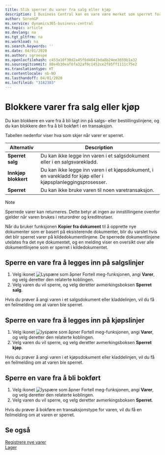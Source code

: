 ```yaml
---
title: Slik sperrer du varer fra salg eller kjøp
description: I Business Central kan en vare være merket som sperret for salg, sperret for kjøp eller sperret for alt.
author: SorenGP
ms.service: dynamics365-business-central
ms.topic: article
ms.devlang: na
ms.tgt_pltfrm: na
ms.workload: na
ms.search.keywords: ''
ms.date: 04/01/2020
ms.author: sgroespe
ms.openlocfilehash: c453a10f30d2a45f6d4641bda8b24ee3659b1a32
ms.sourcegitcommit: 88e4b30eaf6fa32af0c1452ce2f85ff1111c75e2
ms.translationtype: HT
ms.contentlocale: nb-NO
ms.lasthandoff: 04/01/2020
ms.locfileid: "3182303"
---
```

# <a name="block-items-from-sales-or-purchasing"></a>Blokkere varer fra salg eller kjøp
Du kan blokkere en vare fra å bli lagt inn på salgs- eller bestillingslinjene, og du kan blokkere den fra å bli bokført i en transaksjon.  

Tabellen nedenfor viser hva som skjer når varer er sperret.  

|Alternativ|Description|  
|--------------------|------------|  
|**Sperret salg**|Du kan ikke legge inn varen i et salgsdokument eller i en salgsvarekladd.|  
|**Innkjøp blokkert**|Du kan ikke legge inn varen i et kjøpsdokument, i en varekladd for kjøp eller i kjøpsplanleggingsprosesser.|  
|**Sperret**|Du kan ikke bruke varen til noen varetransaksjon.|  

> [!NOTE]
> Sperrede varer kan returneres. Dette betyr at ingen av innstillingene ovenfor gjelder når varen brukes i returordrer og kreditnotaer.

Når du bruker funksjonen **Kopier fra dokument** til å opprette nye dokumenter som er basert på eksisterende dokumenter, blir du varslet hvis det blir sperret varer på kildedokumentlinjene. De sperrede dokumentlinjene utelates fra det nye dokumentet, og en melding viser en oversikt over alle dokumentlinjene som er sperret i kildedokumentet.

## <a name="to-block-an-item-from-being-entered-on-sales-lines"></a>Sperre en vare fra å legges inn på salgslinjer  

1.  Velg ikonet ![Lyspære som åpner Fortell meg-funksjonen](media/ui-search/search_small.png "Fortell hva du vil gjøre"), angi **Varer**, og velg deretter den relaterte koblingen.  
2.  Velg varen du vil sperre, og velg deretter avmerkingsboksen **Sperret salg**.  

Hvis du prøver å angi varen i et salgsdokument eller kladdelinjen, vil du få en feilmelding om at varen ble sperret.

## <a name="to-block-an-item-from-being-entered-on-purchase-lines"></a>Sperre en vare fra å legges inn på kjøpslinjer  

1.  Velg ikonet ![lyspære som åpner Fortell meg-funksjonen](media/ui-search/search_small.png "Fortell hva du vil gjøre"), angi **Varer**, og velg deretter den relaterte koblingen.  
2.  Velg varen du vil sperre, og velg deretter avmerkingsboksen **Sperret kjøp**.  

Hvis du prøver å angi varen i et kjøpsdokument eller kladdelinjen, vil du få en feilmelding om at varen ble sperret.

## <a name="to-block-an-item-from-being-posted"></a>Sperre en vare fra å bli bokført
1. Velg ikonet ![lyspære som åpner Fortell meg-funksjonen](media/ui-search/search_small.png "Fortell hva du vil gjøre"), angi **Varer**, og velg deretter den relaterte koblingen.
2. Velg varen du vil sperre, og velg deretter avmerkingsboksen **Sperret**.

Hvis du prøver å bokføre en transaksjonstype for varen, vil du få en feilmelding om at varen er sperret.

## <a name="see-also"></a>Se også  
[Registrere nye varer](inventory-how-register-new-items.md)  
[Lager](inventory-manage-inventory.md)  

